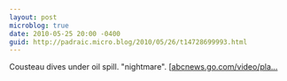 ```yaml
---
layout: post
microblog: true
date: 2010-05-25 20:00 -0400
guid: http://padraic.micro.blog/2010/05/26/t14728699993.html
---
```

Cousteau dives under oil spill. "nightmare".   [[abcnews.go.com/video/pla...](http://abcnews.go.com/video/playerIndex?id=10735329](http://abcnews.go.com/video/playerIndex?id=10735329))
